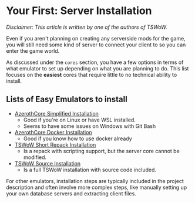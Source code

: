 # Your First: Server Installation

_Disclaimer: This article is written by one of the authors of TSWoW._

Even if you aren't planning on creating any serverside mods for the game, you will still need some kind of server to connect your client to so you can enter the game world.

As discussed under the `cores` section, you have a few options in terms of what emulator to set up depending on what you are planning to do. This list focuses on the **easiest** cores that require little to no technical ability to install.

## Lists of Easy Emulators to install

- [AzerothCore Simplified Installation](https://www.azerothcore.org/wiki/ac-dashboard-core-installation)
    - Good if you're on Linux or have WSL installed.
    - Seems to have some issues on Windows with Git Bash
- [AzerothCore Docker Installation](https://www.azerothcore.org/wiki/install-with-docker)
    - Good if you know how to use docker already
- [TSWoW Short Repack Installation](https://tswow.github.io/tswow-wiki/installation/repack_short)
    - Is a repack with scripting support, but the server core cannot be modified.
- [TSWoW Source Installation](https://tswow.github.io/tswow-wiki/installation/compiling)
    - Is a full TSWoW installation with source code included.

For other emulators, installation steps are typically included in the project description and often involve more complex steps, like manually setting up your own database servers and extracting client files.